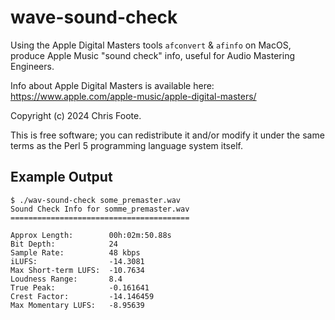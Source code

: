 # wave-sound-check

Using the Apple Digital Masters tools `afconvert` & `afinfo` on MacOS,
produce Apple Music "sound check" info, useful for Audio Mastering Engineers.

Info about Apple Digital Masters is available here:
<https://www.apple.com/apple-music/apple-digital-masters/>

Copyright (c) 2024 Chris Foote.

This is free software; you can redistribute it and/or modify it under
the same terms as the Perl 5 programming language system itself.

## Example Output

```text
$ ./wav-sound-check some_premaster.wav 
Sound Check Info for somme_premaster.wav
========================================

Approx Length:        00h:02m:50.88s
Bit Depth:            24
Sample Rate:          48 kbps
iLUFS:                -14.3081
Max Short-term LUFS:  -10.7634
Loudness Range:       8.4
True Peak:            -0.161641
Crest Factor:         -14.146459
Max Momentary LUFS:   -8.95639
```
